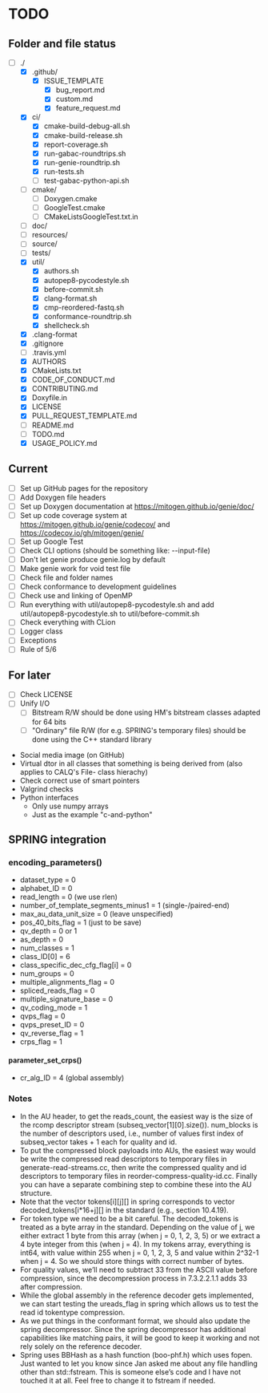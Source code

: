 # TODO

## Folder and file status

- [ ] ./
  - [x] .github/
    - [x] ISSUE_TEMPLATE
      - [x] bug_report.md
      - [x] custom.md
      - [x] feature_request.md
  - [x] ci/
    - [x] cmake-build-debug-all.sh
    - [x] cmake-build-release.sh
    - [x] report-coverage.sh
    - [x] run-gabac-roundtrips.sh
    - [x] run-genie-roundtrip.sh
    - [x] run-tests.sh
    - [ ] test-gabac-python-api.sh
  - [ ] cmake/
    - [ ] Doxygen.cmake
    - [ ] GoogleTest.cmake
    - [ ] CMakeListsGoogleTest.txt.in
  - [ ] doc/
  - [ ] resources/
  - [ ] source/
  - [ ] tests/
  - [x] util/
    - [x] authors.sh
    - [x] autopep8-pycodestyle.sh
    - [x] before-commit.sh
    - [x] clang-format.sh
    - [x] cmp-reordered-fastq.sh
    - [x] conformance-roundtrip.sh
    - [x] shellcheck.sh
  - [x] .clang-format
  - [x] .gitignore
  - [ ] .travis.yml
  - [x] AUTHORS
  - [x] CMakeLists.txt
  - [x] CODE_OF_CONDUCT.md
  - [x] CONTRIBUTING.md
  - [x] Doxyfile.in
  - [x] LICENSE
  - [x] PULL_REQUEST_TEMPLATE.md
  - [ ] README.md
  - [ ] TODO.md
  - [x] USAGE_POLICY.md

## Current

- [ ] Set up GitHub pages for the repository
- [ ] Add Doxygen file headers
- [ ] Set up Doxygen documentation at https://mitogen.github.io/genie/doc/
- [ ] Set up code coverage system at https://mitogen.github.io/genie/codecov/ and https://codecov.io/gh/mitogen/genie/
- [ ] Set up Google Test
- [ ] Check CLI options (should be something like: --input-file)
- [ ] Don't let genie produce genie.log by default
- [ ] Make genie work for void test file
- [ ] Check file and folder names
- [ ] Check conformance to development guidelines
- [ ] Check use and linking of OpenMP
- [ ] Run everything with util/autopep8-pycodestyle.sh and add util/autopep8-pycodestyle.sh to util/before-commit.sh
- [ ] Check everything with CLion
- [ ] Logger class
- [ ] Exceptions
- [ ] Rule of 5/6

## For later

- [ ] Check LICENSE
- [ ] Unify I/O
  - [ ] Bitstream R/W should be done using HM's bitstream classes adapted for 64 bits
  - [ ] "Ordinary" file R/W (for e.g. SPRING's temporary files) should be done using the C++ standard library
- Social media image (on GitHub)
- Virtual dtor in all classes that something is being derived from (also applies to CALQ's File- class hierachy)
- Check correct use of smart pointers
- Valgrind checks
- Python interfaces
  - Only use numpy arrays
  - Just as the example "c-and-python"

## SPRING integration

### encoding_parameters()

- dataset_type = 0
- alphabet_ID = 0
- read_length = 0 (we use rlen)
- number_of_template_segments_minus1 = 1 (single-/paired-end)
- max_au_data_unit_size = 0 (leave unspecified)
- pos_40_bits_flag = 1 (just to be save)
- qv_depth = 0 or 1
- as_depth = 0
- num_classes = 1
- class_ID[0] = 6
- class_specific_dec_cfg_flag[i] = 0
- num_groups = 0
- multiple_alignments_flag = 0
- spliced_reads_flag = 0
- multiple_signature_base = 0
- qv_coding_mode = 1
- qvps_flag = 0
- qvps_preset_ID = 0
- qv_reverse_flag = 1
- crps_flag = 1

#### parameter_set_crps()

- cr_alg_ID = 4 (global assembly)

### Notes

- In the AU header, to get the reads_count, the easiest way is the size of the rcomp descriptor stream (subseq_vector[1][0].size()). num_blocks is the number of descriptors used, i.e., number of values first index of subseq_vector takes + 1 each for quality and id.
- To put the compressed block payloads into AUs, the easiest way would be write the compressed read descriptors to temporary files in generate-read-streams.cc, then write the compressed quality and id descriptors to temporary files in reorder-compress-quality-id.cc. Finally you can have a separate combining step to combine these into the AU structure.
- Note that the vector tokens[i][j][] in spring corresponds to vector decoded_tokens[i*16+j][] in the standard (e.g., section 10.4.19).
- For token type we need to be a bit careful. The decoded_tokens is treated as a byte array in the standard.  Depending on the value of j, we either extract 1 byte from this array (when j = 0, 1, 2, 3, 5) or we extract a 4 byte integer from this (when j = 4). In my tokens array, everything is int64, with value within 255 when j = 0, 1, 2, 3, 5 and value within 2^32-1 when j = 4. So we should store things with correct number of bytes.
- For quality values, we’ll need to subtract 33 from the ASCII value before compression, since the decompression process in 7.3.2.2.1.1 adds 33 after compression.
- While the global assembly in the reference decoder gets implemented, we can start testing the ureads_flag in spring which allows us to test the read id tokentype compression.
- As we put things in the conformant format, we should also update the spring decompressor. Since the spring decompressor has additional capabilities like matching pairs, it will be good to keep it working and not rely solely on the reference decoder.
- Spring uses BBHash as a hash function (boo-phf.h) which uses fopen. Just wanted to let you know since Jan asked me about any file handling other than std::fstream. This is someone else’s code and I have not touched it at all. Feel free to change it to fstream if needed.
